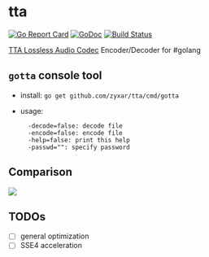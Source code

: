 # tta
[![Go Report Card](https://goreportcard.com/badge/github.com/zyxar/tta)](https://goreportcard.com/report/github.com/zyxar/tta)
[![GoDoc](https://godoc.org/github.com/zyxar/tta?status.svg)](https://godoc.org/github.com/zyxar/tta)
[![Build Status](https://travis-ci.org/zyxar/tta.svg?branch=master)](https://travis-ci.org/zyxar/tta)

[TTA Lossless Audio Codec](http://en.true-audio.com/TTA_Lossless_Audio_Codec_-_Realtime_Audio_Compressor) Encoder/Decoder for #golang

## `gotta` console tool

- install: `go get github.com/zyxar/tta/cmd/gotta`
- usage:

  ```
    -decode=false: decode file
    -encode=false: encode file
    -help=false: print this help
    -passwd="": specify password
  ```

## Comparison

![](https://github.com/zyxar/tta/blob/master/data/tta_comp.svg)

## TODOs

- [ ] general optimization
- [ ] SSE4 acceleration
